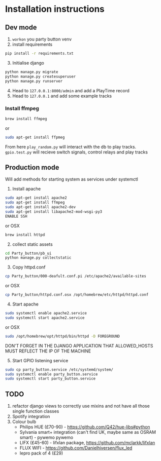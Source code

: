 # Installation instructions

## Dev mode
1. `workon` you party button venv
2. install requirements

``` bash
pip install -r requirements.txt
```

3. Initialise django
``` bash
python manage.py migrate
python manage.py createsuperuser
python manage.py runserver
```
4. Head to `127.0.0.1:8000/admin` and add a PlayTime record
5. Head to `127.0.0.1` and add some example tracks

### Install ffmpeg

``` bash
brew install ffmpeg
```
or

``` bash
sudo apt-get install ffpmeg
```

From here `play_random.py` will interact with the db to play tracks. `gpio.test.py` will recieve switch signals, control relays and play tracks


## Production mode

Will add methods for starting system as services under systemctl

1. Install apache
``` bash
sudo apt-get install apache2
sudo apt-get install ffmpeg
sudo apt-get install apache2-dev
sudo apt-get install libapache2-mod-wsgi-py3
ENABLE SSH
```
or OSX
``` bash
brew install httpd
```

2. collect static assets

``` bash
cd Party_button/pb_ui
python manage.py collectstatic
```

3. Copy httpd.conf
``` bash
cp Party_button/000-deafult.conf.pi /etc/apache2/available-sites
```
or OSX
``` bash
cp Party_button/httpd.conf.osx /opt/homebrew/etc/httpd/httpd.conf
```

4. Start apache
``` bash
sudo systemctl enable apache2.service
sudo systemctl start apache2.service
```
or OSX
``` bash
sudo /opt/homebrew/opt/httpd/bin/httpd -D FOREGROUND
```

DON'T FORGET IN THE DJANGO APPLICATION THAT ALLOWED_HOSTS MUST REFLECT THE IP OF THE MACHINE

5. Start GPIO listening service

``` bash
sudo cp party_button.service /etc/systemd/system/
sudo systemctl enable party_button.service
sudo systemctl start party_button.service
```

## TODO

1. refactor django views to correctly use mixins and not have all those single function classes
2. Spotify integration
3. Colour bulb 
    - Philips HUE (£70-90) - https://github.com/Q42/hue-libs#python
    - Sylvania smart+ integration (can't find UK, maybe same as OSRAM smart) - pywemo pywemo
    - LIFX (£45-60) - lifxlan package, https://github.com/mclarkk/lifxlan
    - FLUX WIFI - https://github.com/Danielhiversen/flux_led
    - lepro pack of 4 (£29)
